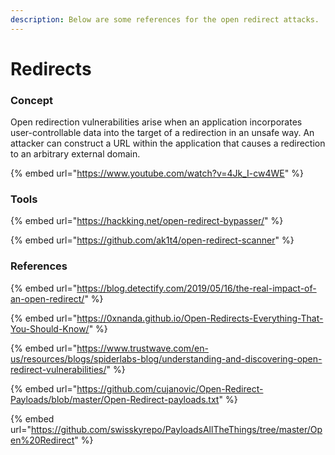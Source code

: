 ```yaml
---
description: Below are some references for the open redirect attacks.
---
```


# Redirects

### Concept

Open redirection vulnerabilities arise when an application incorporates user-controllable data into the target of a redirection in an unsafe way. An attacker can construct a URL within the application that causes a redirection to an arbitrary external domain.

{% embed url="https://www.youtube.com/watch?v=4Jk_I-cw4WE" %}

### Tools

{% embed url="https://hackking.net/open-redirect-bypasser/" %}

{% embed url="https://github.com/ak1t4/open-redirect-scanner" %}

### References

{% embed url="https://blog.detectify.com/2019/05/16/the-real-impact-of-an-open-redirect/" %}

{% embed url="https://0xnanda.github.io/Open-Redirects-Everything-That-You-Should-Know/" %}

{% embed url="https://www.trustwave.com/en-us/resources/blogs/spiderlabs-blog/understanding-and-discovering-open-redirect-vulnerabilities/" %}

{% embed url="https://github.com/cujanovic/Open-Redirect-Payloads/blob/master/Open-Redirect-payloads.txt" %}

{% embed url="https://github.com/swisskyrepo/PayloadsAllTheThings/tree/master/Open%20Redirect" %}



